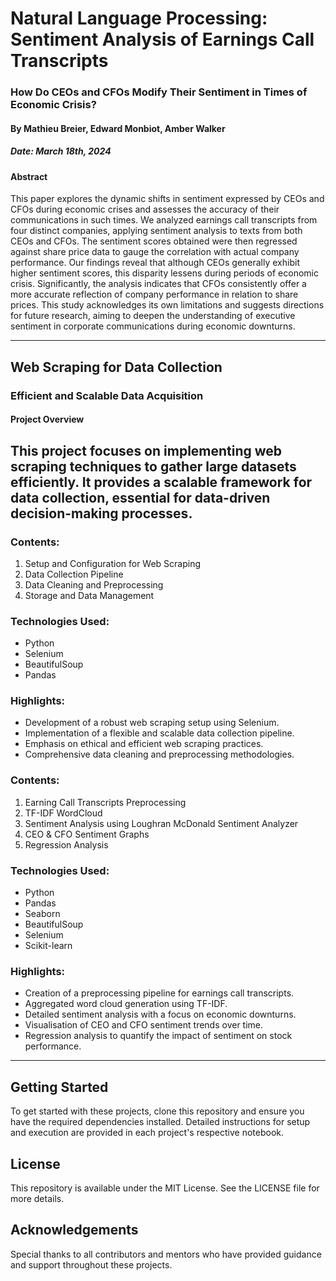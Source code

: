 # Natural Language Processing: Sentiment Analysis of Earnings Call Transcripts

### How Do CEOs and CFOs Modify Their Sentiment in Times of Economic Crisis?
#### By Mathieu Breier, Edward Monbiot, Amber Walker
##### Date: March 18th, 2024

#### Abstract
This paper explores the dynamic shifts in sentiment expressed by CEOs and CFOs during economic crises and assesses the accuracy of their communications in such times. We analyzed earnings call transcripts from four distinct companies, applying sentiment analysis to texts from both CEOs and CFOs. The sentiment scores obtained were then regressed against share price data to gauge the correlation with actual company performance. Our findings reveal that although CEOs generally exhibit higher sentiment scores, this disparity lessens during periods of economic crisis. Significantly, the analysis indicates that CFOs consistently offer a more accurate reflection of company performance in relation to share prices. This study acknowledges its own limitations and suggests directions for future research, aiming to deepen the understanding of executive sentiment in corporate communications during economic downturns.


---

## Web Scraping for Data Collection
### Efficient and Scalable Data Acquisition
#### Project Overview

This project focuses on implementing web scraping techniques to gather large datasets efficiently. It provides a scalable framework for data collection, essential for data-driven decision-making processes.
---

### Contents:
1. Setup and Configuration for Web Scraping
2. Data Collection Pipeline
3. Data Cleaning and Preprocessing
4. Storage and Data Management

### Technologies Used:
- Python
- Selenium
- BeautifulSoup
- Pandas

### Highlights:
- Development of a robust web scraping setup using Selenium.
- Implementation of a flexible and scalable data collection pipeline.
- Emphasis on ethical and efficient web scraping practices.
- Comprehensive data cleaning and preprocessing methodologies.

### Contents:
1. Earning Call Transcripts Preprocessing
2. TF-IDF WordCloud
3. Sentiment Analysis using Loughran McDonald Sentiment Analyzer
4. CEO & CFO Sentiment Graphs
5. Regression Analysis

### Technologies Used:
- Python
- Pandas
- Seaborn
- BeautifulSoup
- Selenium
- Scikit-learn

### Highlights:
- Creation of a preprocessing pipeline for earnings call transcripts.
- Aggregated word cloud generation using TF-IDF.
- Detailed sentiment analysis with a focus on economic downturns.
- Visualisation of CEO and CFO sentiment trends over time.
- Regression analysis to quantify the impact of sentiment on stock performance.

---

## Getting Started
To get started with these projects, clone this repository and ensure you have the required dependencies installed. Detailed instructions for setup and execution are provided in each project's respective notebook.

## License
This repository is available under the MIT License. See the LICENSE file for more details.

## Acknowledgements
Special thanks to all contributors and mentors who have provided guidance and support throughout these projects.

